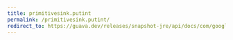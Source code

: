 ```yaml
---
title: primitivesink.putint
permalink: /primitivesink.putint/
redirect_to: https://guava.dev/releases/snapshot-jre/api/docs/com/google/common/hash/PrimitiveSink.html#putInt-int-
---
```

